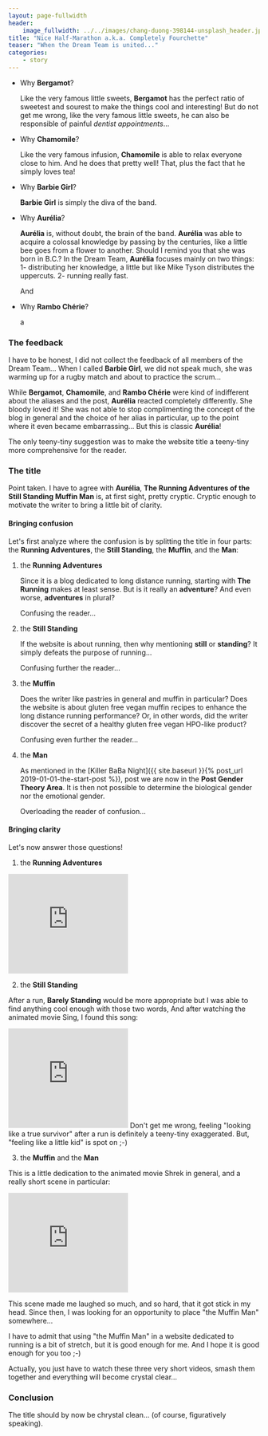 ```yaml
---
layout: page-fullwidth
header:
    image_fullwidth: ../../images/chang-duong-398144-unsplash_header.jpg
title: "Nice Half-Marathon a.k.a. Completely Fourchette"
teaser: "When the Dream Team is united..."
categories:
    - story
---
```


* Why **Bergamot**?
    
    Like the very famous little sweets, **Bergamot** has the perfect ratio of sweetest and sourest to
    make the things cool and interesting! But do not get me wrong, 
    like the very famous little sweets, he can also be responsible of painful *dentist appointments*...
    
* Why **Chamomile**?

    Like the very famous infusion, **Chamomile** is able to relax everyone close to him. 
    And he does that pretty well!
    That, plus the fact that he simply loves tea!
    
* Why **Barbie Girl**?

    **Barbie Girl** is simply the diva of the band. 
    
* Why **Aurélia**?

    **Aurélia** is, without doubt, the brain of the band. **Aurélia** was able to acquire 
    a colossal knowledge by passing by the centuries, like a little bee goes from a flower
    to another. Should I remind you that she was born in B.C.?
     In the Dream Team, **Aurélia** focuses mainly on two things:
        1- distributing her knowledge, a little but like Mike Tyson distributes the uppercuts.
        2- running really fast.
      
    
    And 
     

* Why **Rambo Chérie**?

    a
### The feedback

I have to be honest, I did not collect the feedback of all members of the Dream Team...
 When I called **Barbie Girl**, we did not speak much, she was warming up for a rugby match and about to practice the scrum...

While **Bergamot**, **Chamomile**, and **Rambo Chérie** were kind of indifferent 
about the aliases and the post, **Aurélia** reacted completely differently. She bloody loved it!
She was not able to stop complimenting the concept of the blog in general and the choice of her alias in particular, up to the point 
where it even became embarrassing... But this is classic **Aurélia**! 

The only teeny-tiny suggestion was to make the website title a teeny-tiny more comprehensive for the reader.

### The title

Point taken. I have to agree with **Aurélia**, **The Running Adventures of the Still Standing Muffin Man** is,
 at first sight, pretty cryptic. Cryptic enough to motivate the writer to bring a little bit of clarity.
 
#### Bringing confusion

Let's first analyze where the confusion is by splitting the title in four parts: 
the **Running Adventures**, the **Still Standing**, the **Muffin**, and the **Man**:
 
1. the **Running Adventures**
    
   Since it is a blog dedicated to long distance running, starting with **The Running** makes at least sense. 
   But is it really an **adventure**? And even worse, **adventures** in plural? 
   
   Confusing the reader...
    
2. the **Still Standing**
    
   If the website is about running, then why mentioning **still** or **standing**?
   It simply defeats the purpose of running... 
   
   Confusing further the reader...


3. the **Muffin**
    
   Does the writer like pastries in general and muffin in particular? 
    Does the website is about gluten free vegan muffin recipes to enhance the long distance running performance? 
    Or, in other words, did the writer discover the secret of a healthy gluten free vegan HPO-like product?
    
    Confusing even further the reader...

4. the **Man**

   As mentioned in the [Killer BaBa Night]({{ site.baseurl }}{% post_url 2019-01-01-the-start-post %}), post we are now in the **Post Gender Theory Area**. It is then not possible to determine 
    the biological gender nor the emotional gender. 
    
    Overloading the reader of confusion...

 
#### Bringing clarity
Let's now answer those questions! 

1. the **Running Adventures**

<iframe width="240" height="200" src="https://www.youtube.com/embed/IFeUIJMwG4A" frameborder="0" allowfullscreen></iframe>

2. the **Still Standing**

After a run, **Barely Standing** would be more appropriate but I was able to find anything cool enough with those two words,
And after watching the animated movie Sing, I found this song:
 
<iframe width="240" height="200" src="https://www.youtube.com/embed/NgzRea-9TuI" frameborder="0"  allowfullscreen></iframe>
Don't get me wrong, feeling "looking like a true survivor" after a run is definitely a teeny-tiny exaggerated.
But, "feeling like a little kid" is spot on ;-)

3. the **Muffin** and the **Man**

This is a little dedication to the animated movie Shrek in general, and 
a really short scene in particular:

<iframe width="240" height="200" src="https://www.youtube.com/embed/3taMwAEGBVc" frameborder="0" allowfullscreen></iframe>

This scene made me laughed so much, 
and so hard, that it got stick in my head. Since then, I was looking
for an opportunity to place "the Muffin Man" somewhere...

I have to admit that using "the Muffin Man" in a website dedicated to
running is a bit of stretch, but it is good enough for me. And I hope it
is good enough for you too ;-)  


Actually, you just have to watch these three very short videos,
 smash them together and everything will become crystal clear...

### Conclusion
The title should by now be chrystal clean... (of course, figuratively speaking).